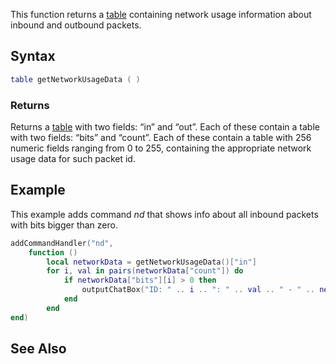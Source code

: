 This function returns a [table](/docs/table.md "wikilink") containing network usage information about inbound and outbound packets.

Syntax
------

``` lua
table getNetworkUsageData ( )
```

### Returns

Returns a [table](/docs/table.md "wikilink") with two fields: “in” and “out”. Each of these contain a table with two fields: “bits” and “count”. Each of these contain a table with 256 numeric fields ranging from 0 to 255, containing the appropriate network usage data for such packet id.

Example
-------

This example adds command *nd* that shows info about all inbound packets with bits bigger than zero.

``` lua
addCommandHandler("nd",
    function ()
        local networkData = getNetworkUsageData()["in"]
        for i, val in pairs(networkData["count"]) do
            if networkData["bits"][i] > 0 then
                outputChatBox("ID: " .. i .. ": " .. val .. " - " .. networkData["bits"][i] .. "b")
            end
        end
end)
```

See Also
--------
